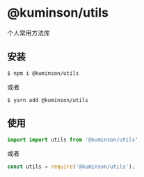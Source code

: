 # @kuminson/utils

个人常用方法库

## 安装

``` shell
$ npm i @kuminson/utils
```
或者

``` shell
$ yarn add @kuminson/utils
```

## 使用

``` js
import import utils from '@kuminson/utils'
```
或者

``` js
const utils = require('@kuminson/utils');

```
